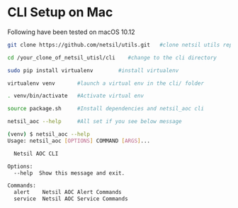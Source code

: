 # CLI Setup on Mac
Following have been tested on macOS 10.12

``` bash 
git clone https://github.com/netsil/utils.git   #clone netsil utils repo
```
``` bash
cd /your_clone_of_netsil_utisl/cli    #change to the cli directory
```

``` bash 
sudo pip install virtualenv        #install virtualenv
```
```bash 
virtualenv venv       #launch a virtual env in the cli/ folder
```

```bash
. venv/bin/activate   #Activate virtual env
```
```bash
source package.sh     #Install dependencies and netsil_aoc cli
```
``` bash
netsil_aoc --help     #All set if you see below message

(venv) $ netsil_aoc --help
Usage: netsil_aoc [OPTIONS] COMMAND [ARGS]...

  Netsil AOC CLI

Options:
  --help  Show this message and exit.

Commands:
  alert    Netsil AOC Alert Commands
  service  Netsil AOC Service Commands
```

